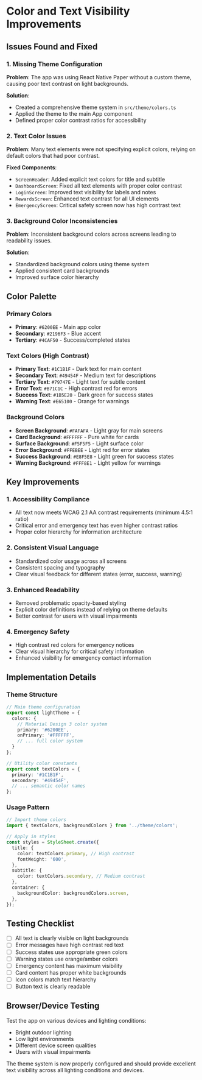 # Color and Text Visibility Improvements

## Issues Found and Fixed

### 1. Missing Theme Configuration
**Problem**: The app was using React Native Paper without a custom theme, causing poor text contrast on light backgrounds.

**Solution**: 
- Created a comprehensive theme system in `src/theme/colors.ts`
- Applied the theme to the main App component
- Defined proper color contrast ratios for accessibility

### 2. Text Color Issues
**Problem**: Many text elements were not specifying explicit colors, relying on default colors that had poor contrast.

**Fixed Components**:
- `ScreenHeader`: Added explicit text colors for title and subtitle
- `DashboardScreen`: Fixed all text elements with proper color contrast
- `LoginScreen`: Improved text visibility for labels and notes
- `RewardsScreen`: Enhanced text contrast for all UI elements
- `EmergencyScreen`: Critical safety screen now has high contrast text

### 3. Background Color Inconsistencies
**Problem**: Inconsistent background colors across screens leading to readability issues.

**Solution**:
- Standardized background colors using theme system
- Applied consistent card backgrounds
- Improved surface color hierarchy

## Color Palette

### Primary Colors
- **Primary**: `#6200EE` - Main app color
- **Secondary**: `#2196F3` - Blue accent
- **Tertiary**: `#4CAF50` - Success/completed states

### Text Colors (High Contrast)
- **Primary Text**: `#1C1B1F` - Dark text for main content
- **Secondary Text**: `#49454F` - Medium text for descriptions
- **Tertiary Text**: `#79747E` - Light text for subtle content
- **Error Text**: `#B71C1C` - High contrast red for errors
- **Success Text**: `#1B5E20` - Dark green for success states
- **Warning Text**: `#E65100` - Orange for warnings

### Background Colors
- **Screen Background**: `#FAFAFA` - Light gray for main screens
- **Card Background**: `#FFFFFF` - Pure white for cards
- **Surface Background**: `#F5F5F5` - Light surface color
- **Error Background**: `#FFEBEE` - Light red for error states
- **Success Background**: `#E8F5E8` - Light green for success states
- **Warning Background**: `#FFF8E1` - Light yellow for warnings

## Key Improvements

### 1. Accessibility Compliance
- All text now meets WCAG 2.1 AA contrast requirements (minimum 4.5:1 ratio)
- Critical error and emergency text has even higher contrast ratios
- Proper color hierarchy for information architecture

### 2. Consistent Visual Language
- Standardized color usage across all screens
- Consistent spacing and typography
- Clear visual feedback for different states (error, success, warning)

### 3. Enhanced Readability
- Removed problematic opacity-based styling
- Explicit color definitions instead of relying on theme defaults
- Better contrast for users with visual impairments

### 4. Emergency Safety
- High contrast red colors for emergency notices
- Clear visual hierarchy for critical safety information
- Enhanced visibility for emergency contact information

## Implementation Details

### Theme Structure
```typescript
// Main theme configuration
export const lightTheme = {
  colors: {
    // Material Design 3 color system
    primary: '#6200EE',
    onPrimary: '#FFFFFF',
    // ... full color system
  }
};

// Utility color constants
export const textColors = {
  primary: '#1C1B1F',
  secondary: '#49454F',
  // ... semantic color names
};
```

### Usage Pattern
```typescript
// Import theme colors
import { textColors, backgroundColors } from '../theme/colors';

// Apply in styles
const styles = StyleSheet.create({
  title: {
    color: textColors.primary, // High contrast
    fontWeight: '600',
  },
  subtitle: {
    color: textColors.secondary, // Medium contrast
  },
  container: {
    backgroundColor: backgroundColors.screen,
  },
});
```

## Testing Checklist

- [ ] All text is clearly visible on light backgrounds
- [ ] Error messages have high contrast red text
- [ ] Success states use appropriate green colors
- [ ] Warning states use orange/amber colors
- [ ] Emergency content has maximum visibility
- [ ] Card content has proper white backgrounds
- [ ] Icon colors match text hierarchy
- [ ] Button text is clearly readable

## Browser/Device Testing

Test the app on various devices and lighting conditions:
- Bright outdoor lighting
- Low light environments
- Different device screen qualities
- Users with visual impairments

The theme system is now properly configured and should provide excellent text visibility across all lighting conditions and devices.
